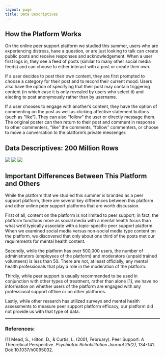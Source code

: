 ```yaml
---
layout: page
title: Data Descriptives
---
```


## How the Platform Works

On the online peer support platform we studied this summer, users who are experiencing distress, have a question, or are just looking to talk can create public posts and receive responses and acknowledgement. When a user first logs in, they see a feed of posts (similar to many other social media feeds) and can choose to either interact with a post or create their own.

If a user decides to post their own content, they are first prompted to choose a category for their post and to record their current mood. Users also have the option of specifying that their post may contain triggering content (in which case it is only revealed by users who select it) and electing to post anonymously rather than by username.

If a user chooses to engage with another’s content, they have the option of commenting on the post as well as clicking affective statement buttons (such as “like”). They can also “follow” the user or directly message them. The original poster can then return to their post and comment in response to other commenters, “like” the comments, "follow" commenters, or choose to move a conversation to the platform’s private messenger.

## Data Descriptives: 200 Million Rows

<img src="{{ site.url }}{{ site.baseurl }}/assets/img/infographic.PNG">
<img src="{{ site.url }}{{ site.baseurl }}/assets/img/Website_PostsPerWeek.png">
<img src="{{ site.url }}{{ site.baseurl }}/assets/img/MoodDistribution.PNG">

## Important Differences Between This Platform and Others

While the platform that we studied this summer is branded as a peer support platform, there are several key differences between this platform and other online peer support platforms that are worth discussion.

First of all, content on the platform is not limited to peer support; in fact, the platform functions more as social media with a mental health focus than what we’d typically associate with a topic-specific peer support platform. When we examined social media versus non-social media type content on the platform, we discovered that only about one third of the posts met our requirements for mental health content.

Secondly, while the platform has over 500,000 users, the number of administrators (employees of the platform) and moderators (unpaid trained volunteers) is less than 50. There are not, at least officially, any mental health professionals that play a role in the moderation of the platform.

Thirdly, while peer support is usually recommended to be used in conjunction with other types of treatment, rather than alone [1], we have no information on whether users of the platform are engaged with any professional support offline or on other platforms.

Lastly, while other research has utilized surveys and mental health assessments to measure peer support platform efficacy, our platform did not provide us with that type of data.

--------------------------------------------

### References:

[1] Mead, S., Hilton, D., & Curtis, L. (2001, February). Peer Support: A Theoretical Perspective. *Psychiatric Rehabilitation Journal 25(2)*, 134-141. Doi: 10.1037/h0095032.
